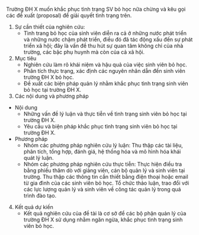 Trường ĐH X muốn khắc phục tình trạng SV bỏ học nữa chừng và kêu gọi các đề xuất (proposal) để giải quyết tình trạng trên.
1. Sự cần thiết của nghiên cứu: 
    - Tình trang bỏ học của sinh viên diễn ra cả ở những nước phát triển và những nước chậm phát triển, điều đó đã tác động xấu đến sự phát triển xã hội; đây là vấn đề thu hút sự quan tâm không chỉ của nhà trường, các bậc phụ huynh mà còn của cả xã hội.
2. Mục tiêu
    - Nghiên cứu làm rõ khái niệm và hậu quả của việc sinh viên bỏ học.
    - Phân tích thực trạng, xác định các nguyên nhân dẫn đến sinh viên trường ĐH X bỏ học.
    - Đề xuất các biện pháp quản lý nhằm khắc phục tình trạng sinh viên bỏ học tại trường ĐH X.
3. Các nội dung và phương pháp
  * Nội dung
    - Những vấn đề lý luận và thực tiễn về tình trạng sinh viên bỏ học tại trường ĐH X.
    - Yêu cầu và biện pháp khắc phục tình trạng sinh viên bỏ học tại trường ĐH X.
  * Phương pháp
    - Nhóm các phương pháp nghiên cứu lý luận: 
      Thu thập các tài liệu, phân tích, tổng hợp, đánh giá, hệ thống hóa và mô hình hóa khái quát lý luận.
    - Nhóm các phương pháp nghiên cứu thực tiễn:
      Thực hiện điều tra bằng phiếu thăm dò với giảng viên, cán bộ quản lý và sinh viên tại trường.
      Thu thập các thông tin cần thiết bằng điện thoại hoặc email từ gia đình của các sinh viên bỏ học.
      Tổ chức thảo luận, trao đổi với các lực lượng quản lý và sinh viên về công tác quản lý trong quá trình đào tạo.
4. Kết quả dự kiến
    - Kết quả nghiên cứu của đề tài là cơ sở để các bộ phận quản lý của trường ĐH X sử dụng nhằm ngăn ngừa, khắc phục tình trạng sinh viên bỏ học.
